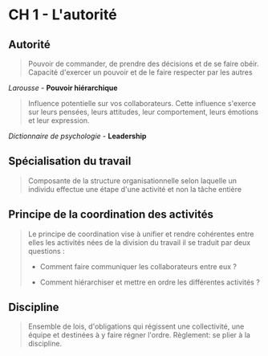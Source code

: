 # CH 1 - L'autorité

## Autorité

> Pouvoir de commander, de prendre des décisions et de se faire obéir. Capacité d'exercer un pouvoir et de le faire respecter par les autres

*Larousse* - **Pouvoir hiérarchique**

> Influence potentielle sur vos collaborateurs. Cette influence s'exerce sur leurs pensées, leurs attitudes, leur comportement, leurs émotions et leur expression.

*Dictionnaire de psychologie* - **Leadership**

## Spécialisation du travail

> Composante de la structure organisationnelle selon laquelle un individu effectue une étape d'une activité et non la tâche entière

## Principe de la coordination des activités

> Le principe de coordination vise à unifier et rendre cohérentes entre elles les activités nées de la division du travail il se traduit par deux questions :
> 
> - Comment faire communiquer les collaborateurs entre eux ?
> 
> - Comment hiérarchiser et mettre en ordre les différentes activités ?

## Discipline

> Ensemble de lois, d'obligations qui régissent une collectivité, une équipe et destinées à y faire régner l'ordre. Règlement: se plier à la discipline.
